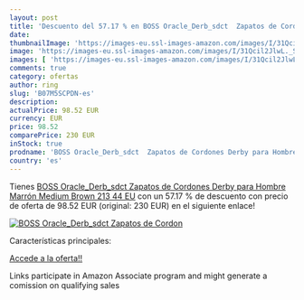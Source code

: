 ```yaml
---
layout: post
title: 'Descuento del 57.17 % en BOSS Oracle_Derb_sdct  Zapatos de Cordon'
date: 
thumbnailImage: 'https://images-eu.ssl-images-amazon.com/images/I/31Qcil2JlwL._SL200_.jpg'
image: 'https://images-eu.ssl-images-amazon.com/images/I/31Qcil2JlwL._SL200_.jpg'
images: [ 'https://images-eu.ssl-images-amazon.com/images/I/31Qcil2JlwL._SL200_.jpg' ]
comments: true
category: ofertas
author: ring
slug: 'B07M5SCPDN-es'
description:
actualPrice: 98.52 EUR
currency: EUR
price: 98.52
comparePrice: 230 EUR
inStock: true
prodname: 'BOSS Oracle_Derb_sdct  Zapatos de Cordones Derby para Hombre  Marrón  Medium Brown 213   44 EU'
country: 'es'
---
```


Tienes [BOSS Oracle_Derb_sdct  Zapatos de Cordones Derby para Hombre  Marrón  Medium Brown 213   44 EU](https://www.amazon.es/dp/B07M5SCPDN/?tag=tolees-21) con un 57.17 % de descuento con precio de oferta de 98.52 EUR (original: 230 EUR) en el siguiente enlace!

[![BOSS Oracle_Derb_sdct  Zapatos de Cordon](https://images-eu.ssl-images-amazon.com/images/I/31Qcil2JlwL._SL200_.jpg)](https://www.amazon.es/dp/B07M5SCPDN/?tag=tolees-21)

Características principales:


[Accede a la oferta!!](https://www.amazon.es/dp/B07M5SCPDN/?tag=tolees-21)

Links participate in Amazon Associate program and might generate a comission on qualifying sales


